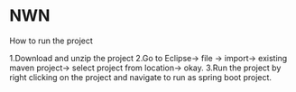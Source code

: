# NWN

How to run the project

1.Download and unzip the project
2.Go to Eclipse-> file -> import-> existing maven project-> select project from location-> okay.
3.Run the project by right clicking on the project and navigate to run as spring boot project. 

